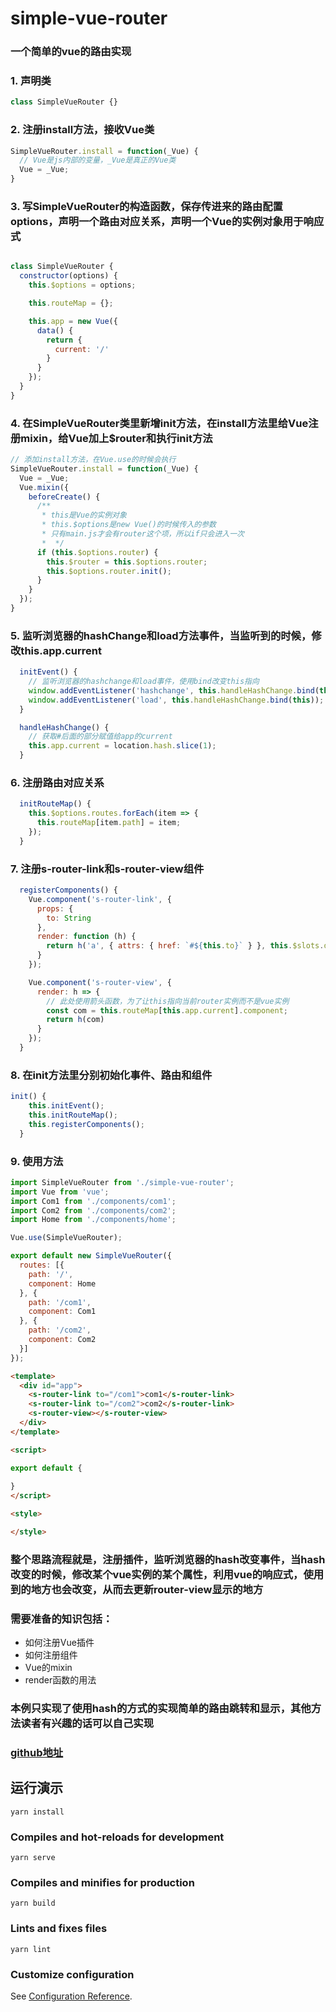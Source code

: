 # simple-vue-router

### 一个简单的vue的路由实现

### 1. 声明类
```js
class SimpleVueRouter {}
```

### 2. 注册install方法，接收Vue类
```js
SimpleVueRouter.install = function(_Vue) {
  // Vue是js内部的变量，_Vue是真正的Vue类
  Vue = _Vue;
}
```

### 3. 写SimpleVueRouter的构造函数，保存传进来的路由配置options，声明一个路由对应关系，声明一个Vue的实例对象用于响应式
```js

class SimpleVueRouter {
  constructor(options) {
    this.$options = options;

    this.routeMap = {};

    this.app = new Vue({
      data() {
        return {
          current: '/'
        }
      }
    });
  }
}
```

### 4. 在SimpleVueRouter类里新增init方法，在install方法里给Vue注册mixin，给Vue加上$router和执行init方法

```js
// 添加install方法，在Vue.use的时候会执行
SimpleVueRouter.install = function(_Vue) {
  Vue = _Vue;
  Vue.mixin({
    beforeCreate() {
      /**
       * this是Vue的实例对象
       * this.$options是new Vue()的时候传入的参数
       * 只有main.js才会有router这个项，所以if只会进入一次
       *  */ 
      if (this.$options.router) {
        this.$router = this.$options.router;
        this.$options.router.init();
      }
    }
  });
}
```

### 5. 监听浏览器的hashChange和load方法事件，当监听到的时候，修改this.app.current
```js
  initEvent() {
    // 监听浏览器的hashchange和load事件，使用bind改变this指向
    window.addEventListener('hashchange', this.handleHashChange.bind(this));
    window.addEventListener('load', this.handleHashChange.bind(this));
  }

  handleHashChange() {
    // 获取#后面的部分赋值给app的current
    this.app.current = location.hash.slice(1);
  }
```

### 6. 注册路由对应关系
```js
  initRouteMap() {
    this.$options.routes.forEach(item => {
      this.routeMap[item.path] = item;
    });
  }
```

### 7. 注册s-router-link和s-router-view组件
```js
  registerComponents() {
    Vue.component('s-router-link', {
      props: {
        to: String
      },
      render: function (h) {
        return h('a', { attrs: { href: `#${this.to}` } }, this.$slots.default);
      }
    });

    Vue.component('s-router-view', {
      render: h => {
        // 此处使用箭头函数，为了让this指向当前router实例而不是vue实例
        const com = this.routeMap[this.app.current].component;
        return h(com)
      }
    });
  }
```

### 8. 在init方法里分别初始化事件、路由和组件
```js
init() {
    this.initEvent();
    this.initRouteMap();
    this.registerComponents();
  }
```

### 9. 使用方法
```js
import SimpleVueRouter from './simple-vue-router';
import Vue from 'vue';
import Com1 from './components/com1';
import Com2 from './components/com2';
import Home from './components/home';

Vue.use(SimpleVueRouter);

export default new SimpleVueRouter({
  routes: [{
    path: '/',
    component: Home
  }, {
    path: '/com1',
    component: Com1
  }, {
    path: '/com2',
    component: Com2
  }]
});

```
```html
<template>
  <div id="app">
    <s-router-link to="/com1">com1</s-router-link>
    <s-router-link to="/com2">com2</s-router-link>
    <s-router-view></s-router-view>
  </div>
</template>

<script>

export default {
  
}
</script>

<style>

</style>

```

### 整个思路流程就是，注册插件，监听浏览器的hash改变事件，当hash改变的时候，修改某个vue实例的某个属性，利用vue的响应式，使用到的地方也会改变，从而去更新router-view显示的地方
### 需要准备的知识包括：
+ 如何注册Vue插件
+ 如何注册组件
+ Vue的mixin
+ render函数的用法

### 本例只实现了使用hash的方式的实现简单的路由跳转和显示，其他方法读者有兴趣的话可以自己实现

### <a href="https://github.com/luch1994/simple-vue-router" target="_blank">github地址</a>

## 运行演示
```
yarn install
```

### Compiles and hot-reloads for development
```
yarn serve
```

### Compiles and minifies for production
```
yarn build
```

### Lints and fixes files
```
yarn lint
```

### Customize configuration
See [Configuration Reference](https://cli.vuejs.org/config/).
